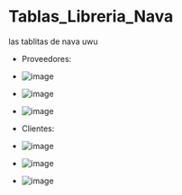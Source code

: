 # Tablas_Libreria_Nava
las tablitas de nava uwu
- Proveedores:
- ![image](https://github.com/user-attachments/assets/167abd1e-1ee0-401e-9341-368f3aced852)
- ![image](https://github.com/user-attachments/assets/989133c3-c5c5-4c5e-8eb0-13d655299348)
- ![image](https://github.com/user-attachments/assets/2484fe50-0058-42a5-9008-3f6036ab2109)

- Clientes:
- ![image](https://github.com/user-attachments/assets/29d4112a-2134-4c66-a5dd-7bbbb838bfce)
- ![image](https://github.com/user-attachments/assets/59f901e2-ce5f-4224-9a3b-179de440d739)
- ![image](https://github.com/user-attachments/assets/e9a7977a-64e9-4e40-82ad-d337811d189d)






